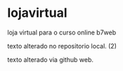 # lojavirtual
loja virtual para o curso online b7web

texto alterado no repositorio local. (2)

texto alterado via github web.
